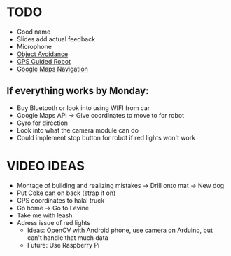 # TODO
- Good name
- Slides add actual feedback
- Microphone
- [Object Avoidance](https://www.youtube.com/watch?v=KO1CaPIjt8M)
- [GPS Guided Robot](https://www.instructables.com/How-to-Build-a-GPS-Guided-Robot/)
- [Google Maps Navigation](https://forum.arduino.cc/t/convert-google-navigation-signal-into-a-arduino-control-signal/389816)
## If everything works by Monday:
- Buy Bluetooth or look into using WIFI from car 
- Google Maps API -> Give coordinates to move to for robot
- Gyro for direction
- Look into what the camera module can do
- Could implement stop button for robot if red lights won't work

# VIDEO IDEAS
- Montage of building and realizing mistakes -> Drill onto mat -> New dog
- Put Coke can on back (strap it on)
- GPS coordinates to halal truck
- Go home -> Go to Levine
- Take me with leash
- Adress issue of red lights
    - Ideas: OpenCV with Android phone, use camera on Arduino, but can't handle that much data
    - Future: Use Raspberry Pi
